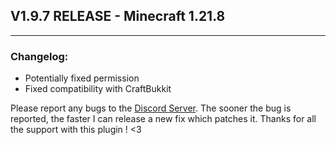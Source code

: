 ## V1.9.7 RELEASE - Minecraft 1.21.8

---

### Changelog:
- Potentially fixed permission 
- Fixed compatibility with CraftBukkit

Please report any bugs to the [Discord Server](https://discord.gg/VNXV4PDhfK). The sooner the bug is reported, the faster I can release a new fix which patches it.
Thanks for all the support with this plugin ! <3